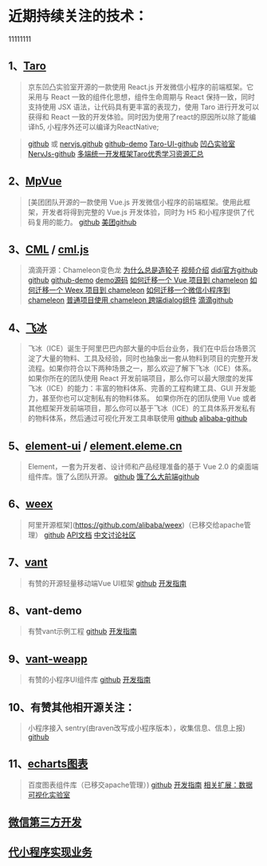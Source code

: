 # 近期持续关注的技术：

11111111
## 1、[Taro](https://taro.aotu.io)
   > 京东凹凸实验室开源的一款使用 React.js 开发微信小程序的前端框架。它采用与 React 一致的组件化思想，组件生命周期与 React 保持一致，同时支持使用 JSX 语法，让代码具有更丰富的表现力，使用 Taro 进行开发可以获得和 React 一致的开发体验。同时因为使用了react的原因所以除了能编译h5, 小程序外还可以编译为ReactNative;

   > [github](https://github.com/NervJS/taro) 或 [nervjs.github](https://nervjs.github.io/taro/)
   > [github-demo](https://github.com/NervJS/taro-sample-weapp)
   > [Taro-UI-github](https://github.com/NervJS/taro-ui)
   > [凹凸实验室](https://aotu.io)
   > [NervJs-github](https://github.com/NervJS)
   > [多端统一开发框架Taro优秀学习资源汇总](https://github.com/NervJS/awesome-taro)

## 2、[MpVue](http://mpvue.com)
   > [美团团队开源的一款使用 Vue.js 开发微信小程序的前端框架。使用此框架，开发者将得到完整的 Vue.js 开发体验，同时为 H5 和小程序提供了代码复用的能力。
   > [github](https://github.com/Meituan-Dianping/mpvue)
   > [美团github](https://github.com/Meituan-Dianping)

## 3、[CML](https://cmljs.org) / [cml.js](https://cml.js.org)
   > 滴滴开源：Chameleon变色龙
   > [为什么总是造轮子](https://github.com/didi/chameleon/issues/12)
   > [视频介绍](https://mp.weixin.qq.com/s/3NY_pbqDVnbQSYQG_D2qiA)
   > [didi官方github](https://github.com/didi/chameleon)
   > [github](https://github.com/beatles-chameleon)
   > [github-demo](https://github.com/beatles-chameleon/cml-demo)
   > [demo源码](https://github.com/jalonjs/cml-first-demo)
   > [如何迁移一个 Vue 项目到 chameleon](https://cmljs.org/doc/example/web_to_chameleon.html)
   > [如何迁移一个 Weex 项目到 chameleon](https://cmljs.org/doc/example/weex_to_chameleon.html)
   > [如何迁移一个微信小程序到 chameleon](https://cmljs.org/doc/example/wx_to_chameleon.html)
   > [普通项目使用 chameleon 跨端dialog组件](https://cmljs.org/doc/example/webpack_output.html)
   > [滴滴github](https://github.com/didi)

## 4、[飞冰](https://ice.work)
   > 飞冰（ICE）诞生于阿里巴巴内部大量的中后台业务，我们在中后台场景沉淀了大量的物料、工具及经验，同时也抽象出一套从物料到项目的完整开发流程。如果你符合以下两种场景之一，那么欢迎了解下飞冰（ICE）体系。
      如果你所在的团队使用 React 开发前端项目，那么你可以最大限度的发挥飞冰（ICE）的能力：丰富的物料体系、完善的工程构建工具、GUI 开发能力，甚至你也可以定制私有的物料体系。
      如果你所在的团队使用 Vue 或者其他框架开发前端项目，那么你可以基于飞冰（ICE）的工具体系开发私有的物料体系，然后通过可视化开发工具串联使用
   > [github](https://github.com/alibaba/ice)
   > [alibaba-github](https://github.com/alibaba)

## 5、[element-ui](https://element.eleme.io) / [element.eleme.cn](https://element.eleme.cn/#/zh-CN)
   > Element，一套为开发者、设计师和产品经理准备的基于 Vue 2.0 的桌面端组件库。饿了么团队开源。
   > [github](https://github.com/ElemeFE/element)
   > [饿了么大前端github](https://github.com/ElemeFE)

## 6、[weex](https://weex.apache.org)
   > 阿里开源框架](https://github.com/alibaba/weex)（已移交给apache管理）
   > [github](https://github.com/apache/incubator-weex)
   > [API文档](https://weex.apache.org/zh/docs/api/weex-variable.html)
   > [中文讨论社区](https://segmentfault.com/t/weex)

## 7、[vant](https://youzan.github.io/vant)
   > 有赞的开源轻量移动端Vue UI框架
   > [github](https://github.com/youzan/vant)
   > [开发指南](https://youzan.github.io/vant/#/zh-CN/intro)

## 8、vant-demo
   > 有赞vant示例工程
   > [github](https://github.com/youzan/vant-demo)
   > [开发指南](https://youzan.github.io/vant/#/zh-CN/demo)

## 9、[vant-weapp](https://youzan.github.io/vant-weapp)
   > 有赞的小程序UI组件库
   > [github](https://github.com/youzan/vant-weapp)
   > [开发指南](https://youzan.github.io/vant-weapp/#/intro)

## 10、有赞其他相开源关注：
   > 小程序接入 sentry(由raven改写成小程序版本），收集信息、信息上报)
   > [github](https://github.com/youzan/raven-weapp)

## 11、[echarts图表](http://echarts.apache.org)
   > 百度图表组件库（已移交apache管理）)
   > [github](https://github.com/apache/incubator-echarts)
   > [开发指南](https://echarts.baidu.com)
   > [相关扩展：数据可视化实验室](https://vis.baidu.com/?fr=echarts)



## [微信第三方开发](https://developers.weixin.qq.com/miniprogram/dev/devtools/ext.html)

## [代小程序实现业务](https://open.weixin.qq.com/cgi-bin/showdocument?action=dir_list&t=resource/res_list&verify=1&id=open1489144594_DhNoV&token=&lang=zh_CN)


